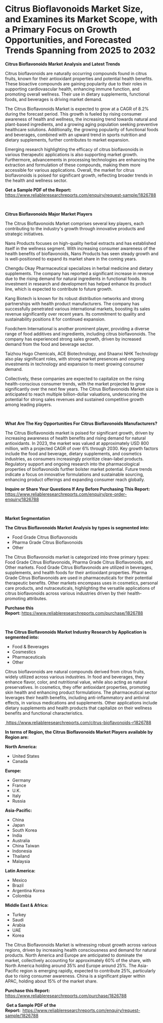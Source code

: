 <p><h1>Citrus Bioflavonoids Market Size, and Examines its Market Scope, with a Primary Focus on Growth Opportunities, and Forecasted Trends Spanning from 2025 to 2032</h1></p><p><strong>Citrus Bioflavonoids Market Analysis and Latest Trends</strong></p>
<p><p>Citrus bioflavonoids are naturally occurring compounds found in citrus fruits, known for their antioxidant properties and potential health benefits. These bioactive compounds are gaining popularity due to their roles in supporting cardiovascular health, enhancing immune function, and promoting overall wellness. Their use in dietary supplements, functional foods, and beverages is driving market demand.</p><p>The Citrus Bioflavonoids Market is expected to grow at a CAGR of 8.2% during the forecast period. This growth is fueled by rising consumer awareness of health and wellness, the increasing trend towards natural and plant-based ingredients, and a growing aging population seeking preventive healthcare solutions. Additionally, the growing popularity of functional foods and beverages, combined with an upward trend in sports nutrition and dietary supplements, further contributes to market expansion.</p><p>Emerging research highlighting the efficacy of citrus bioflavonoids in various therapeutic applications is also supporting market growth. Furthermore, advancements in processing technologies are enhancing the extraction and formulation of these compounds, making them more accessible for various applications. Overall, the market for citrus bioflavonoids is poised for significant growth, reflecting broader trends in the health and wellness sector.</p></p>
<p><strong>Get a Sample PDF of the Report:&nbsp;</strong> <a href="https://www.reliableresearchreports.com/enquiry/request-sample/1826788?utm_campaign=3500&utm_medium=2&utm_source=Github&utm_content=ia&utm_term=19042025&utm_id=citrus-bioflavonoids">https://www.reliableresearchreports.com/enquiry/request-sample/1826788</a></p>
<p>&nbsp;</p>
<p><strong>Citrus Bioflavonoids Major Market Players</strong></p>
<p><p>The Citrus Bioflavonoids Market comprises several key players, each contributing to the industry's growth through innovative products and strategic initiatives. </p><p>Nans Products focuses on high-quality herbal extracts and has established itself in the wellness segment. With increasing consumer awareness of the health benefits of bioflavonoids, Nans Products has seen steady growth and is well-positioned to expand its market share in the coming years.</p><p>Chengdu Okay Pharmaceutical specializes in herbal medicine and dietary supplements. The company has reported a significant increase in revenue due to the rising demand for natural ingredients in functional foods. Its investment in research and development has helped enhance its product line, which is expected to contribute to future growth.</p><p>Kang Biotech is known for its robust distribution networks and strong partnerships with health product manufacturers. The company has successfully penetrated various international markets, boosting its sales revenue significantly over recent years. Its commitment to quality and sustainability positions it for continued expansion.</p><p>Foodchem International is another prominent player, providing a diverse range of food additives and ingredients, including citrus bioflavonoids. The company has experienced strong sales growth, driven by increased demand from the food and beverage sector. </p><p>Taizhou Hugo Chemicals, ACE Biotechnology, and Shaanxi NHK Technology also play significant roles, with strong market presences and ongoing investments in technology and expansion to meet growing consumer demand.</p><p>Collectively, these companies are expected to capitalize on the rising health-conscious consumer trends, with the market projected to grow significantly over the next few years. The Citrus Bioflavonoids Market size is anticipated to reach multiple billion-dollar valuations, underscoring the potential for strong sales revenues and sustained competitive growth among leading players.</p></p>
<p>&nbsp;</p>
<p><strong>What Are The Key Opportunities For Citrus Bioflavonoids Manufacturers?</strong></p>
<p><p>The Citrus Bioflavonoids market is poised for significant growth, driven by increasing awareness of health benefits and rising demand for natural antioxidants. In 2023, the market was valued at approximately USD 800 million, with a projected CAGR of over 6% through 2030. Key growth factors include the food and beverage, dietary supplements, and cosmetics industries, as consumers increasingly prioritize clean-label products. Regulatory support and ongoing research into the pharmacological properties of bioflavonoids further bolster market potential. Future trends indicate a focus on innovative formulations and sustainable sourcing, enhancing product offerings and expanding consumer reach globally.</p></p>
<p><strong>Inquire or Share Your Questions If Any Before Purchasing This Report:</strong> <a href="https://www.reliableresearchreports.com/enquiry/pre-order-enquiry/1826788?utm_campaign=3500&utm_medium=2&utm_source=Github&utm_content=ia&utm_term=19042025&utm_id=citrus-bioflavonoids">https://www.reliableresearchreports.com/enquiry/pre-order-enquiry/1826788</a></p>
<p>&nbsp;</p>
<p><strong>Market Segmentation</strong></p>
<p><strong>The Citrus Bioflavonoids Market Analysis by types is segmented into:</strong></p>
<p><ul><li>Food Grade Citrus Bioflavonoids</li><li>Pharma Grade Citrus Bioflavonoids</li><li>Other</li></ul></p>
<p><p>The Citrus Bioflavonoids market is categorized into three primary types: Food Grade Citrus Bioflavonoids, Pharma Grade Citrus Bioflavonoids, and Other markets. Food Grade Citrus Bioflavonoids are utilized in beverages, supplements, and health foods for their antioxidant properties. Pharma Grade Citrus Bioflavonoids are used in pharmaceuticals for their potential therapeutic benefits. Other markets encompass uses in cosmetics, personal care products, and nutraceuticals, highlighting the versatile applications of citrus bioflavonoids across various industries driven by their health-promoting attributes.</p></p>
<p><strong>Purchase this Report:&nbsp;</strong><a href="https://www.reliableresearchreports.com/purchase/1826788?utm_campaign=3500&utm_medium=2&utm_source=Github&utm_content=ia&utm_term=19042025&utm_id=citrus-bioflavonoids">https://www.reliableresearchreports.com/purchase/1826788</a></p>
<p>&nbsp;</p>
<p><strong>The Citrus Bioflavonoids Market Industry Research by Application is segmented into:</strong></p>
<p><ul><li>Food & Beverages</li><li>Cosmestics</li><li>Pharmaceuticals</li><li>Other</li></ul></p>
<p><p>Citrus bioflavonoids are natural compounds derived from citrus fruits, widely utilized across various industries. In food and beverages, they enhance flavor, color, and nutritional value, while also acting as natural preservatives. In cosmetics, they offer antioxidant properties, promoting skin health and enhancing product formulations. The pharmaceutical sector leverages their health benefits, including anti-inflammatory and antiviral effects, in various medications and supplements. Other applications include dietary supplements and health products that capitalize on their wellness benefits and functional characteristics.</p></p>
<p><a href="https://www.reliableresearchreports.com/citrus-bioflavonoids-r1826788?utm_campaign=3500&utm_medium=2&utm_source=Github&utm_content=ia&utm_term=19042025&utm_id=citrus-bioflavonoids">&nbsp;https://www.reliableresearchreports.com/citrus-bioflavonoids-r1826788</a></p>
<p><strong>In terms of Region, the Citrus Bioflavonoids Market Players available by Region are:</strong></p>
<p>
    <p> <strong> North America: </strong>
        <ul>
            <li>United States</li>
            <li>Canada</li>
        </ul>
        </p> 
    <p> <strong> Europe: </strong>
        <ul>
            <li>Germany</li>
            <li>France</li>
            <li>U.K.</li>
            <li>Italy</li>
            <li>Russia</li>
        </ul>
        </p> 
    <p> <strong> Asia-Pacific: </strong>
        <ul>
            <li>China</li>
            <li>Japan</li>
            <li>South Korea</li>
            <li>India</li>
            <li>Australia</li>
            <li>China Taiwan</li>
            <li>Indonesia</li>
            <li>Thailand</li>
            <li>Malaysia</li>
        </ul>
        </p> 
    <p> <strong> Latin America: </strong>
        <ul>
            <li>Mexico</li>
            <li>Brazil</li>
            <li>Argentina Korea</li>
            <li>Colombia</li>
        </ul>
        </p> 
    <p> <strong> Middle East & Africa: </strong>
        <ul>
            <li>Turkey</li>
            <li>Saudi</li>
            <li>Arabia</li>
            <li>UAE</li>
            <li>Korea</li>
        </ul>
    </p>
    </p>
<p><p>The Citrus Bioflavonoids Market is witnessing robust growth across various regions, driven by increasing health consciousness and demand for natural products. North America and Europe are anticipated to dominate the market, collectively accounting for approximately 60% of the share, with North America holding around 35% and Europe around 25%. The Asia-Pacific region is emerging rapidly, expected to contribute 25%, particularly due to rising consumer awareness. China is a significant player within APAC, holding about 15% of the market share.</p></p>
<p><strong>Purchase this Report: </strong><a href="https://www.reliableresearchreports.com/purchase/1826788?utm_campaign=3500&utm_medium=2&utm_source=Github&utm_content=ia&utm_term=19042025&utm_id=citrus-bioflavonoids">https://www.reliableresearchreports.com/purchase/1826788</a></p>
<p>&nbsp;<strong>Get a Sample PDF of the Report:&nbsp;&nbsp;</strong><a href="https://www.reliableresearchreports.com/enquiry/request-sample/1826788?utm_campaign=3500&utm_medium=2&utm_source=Github&utm_content=ia&utm_term=19042025&utm_id=citrus-bioflavonoids">https://www.reliableresearchreports.com/enquiry/request-sample/1826788</a></p>
<p><strong></strong></p>
<p><p></p><p></p><p></p></p>
